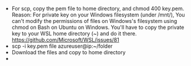 - For scp, copy the pem file to home directory, and chmod 400 key.pem.  
Reason: For private key on your Windows filesystem (under /mnt/), You can't modify the permissions of files on Windows's filesystem using chmod on Bash on Ubuntu on Windows. You'll have to copy the private key to your WSL home directory (~) and do it there.  
https://github.com/Microsoft/WSL/issues/81
- scp -i key.pem file azureuser@ip:~/folder
- Download the files and copy to home directory
- 